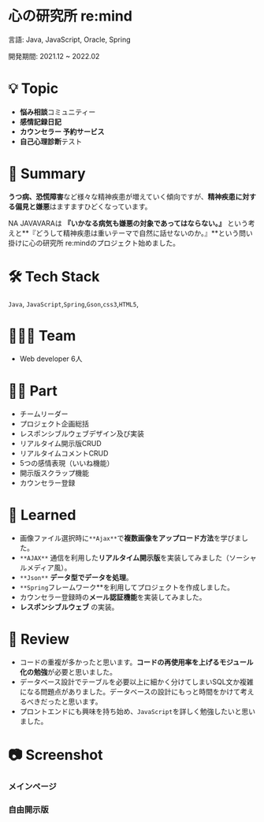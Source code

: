# 心の研究所 re:mind

言語: Java, JavaScript, Oracle, Spring

開発期間: 2021.12 ~ 2022.02

# 💡 Topic

- **悩み相談**コミュニティー
- **感情記録日記**
- **カウンセラー 予約サービス**
- **自己心理診断**テスト


# 📝 Summary

**うつ病、恐慌障害**など様々な精神疾患が増えていく傾向ですが、**精神疾患に対する偏見と嫌悪**はますますひどくなっています。

NA JAVAVARAは **『いかなる病気も嫌悪の対象であってはならない。』** という考えと**『どうして精神疾患は重いテーマで自然に話せないのか。』**という問い掛けに心の研究所 re:mindのプロジェクト始めました。


# 🛠 Tech Stack

`Java`, `JavaScript`,`Spring`,`Gson`,`css3`,`HTML5`,

# 🧑🏻‍💻 Team

- Web developer 6人


# 🤚🏻 Part

- チームリーダー
- プロジェクト企画総括
- レスポンシブルウェブデザイン及び実装
- リアルタイム開示版CRUD
- リアルタイムコメントCRUD
- 5つの感情表現（いいね機能）
- 開示版スクラップ機能
- カウンセラー登録


# 🤔 Learned

- 画像ファイル選択時に`**Ajax**`で**複数画像をアップロード方法**を学びました。
- `**AJAX**` 通信を利用した**リアルタイム開示版**を実装してみました（ソーシャルメディア風）。
- `**Json**` **データ型でデータを処理**。
- `**Spring`フレームワーク**を利用してプロジェクトを作成しました。
- カウンセラー登録時の**メール認証機能**を実装してみました。
- **レスポンシブルウェブ** の実装。


# 📑 Review

- コードの重複が多かったと思います。**コードの再使用率を上げるモジュール化の勉強**が必要と思いました。
- データベース設計でテーブルを必要以上に細かく分けてしまいSQL文か複雑になる問題点がありました。データベースの設計にもっと時間をかけて考えるべきだったと思います。
- プロントエンドにも興味を持ち始め、`JavaScript`を詳しく勉強したいと思いました。


# 📷 Screenshot

### メインページ

### 自由開示版
